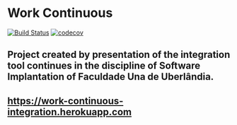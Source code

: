 # Work Continuous

[![Build Status](https://travis-ci.org/LeonardoRSilva/work-continuous.svg?branch=master)](https://travis-ci.org/LeonardoRSilva/work-continuous)
[![codecov](https://codecov.io/gh/LeonardoRSilva/work-continuous/branch/master/graph/badge.svg)](https://codecov.io/gh/LeonardoRSilva/work-continuous)



## Project created by presentation of the integration tool continues in the discipline of Software Implantation of Faculdade Una de Uberlândia.
## https://work-continuous-integration.herokuapp.com

```
